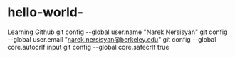 # hello-world-
Learning Github
git config --global user.name "Narek Nersisyan"
git config --global user.email "narek.nersisyan@berkeley.edu"
git config --global core.autocrlf input
git config --global core.safecrlf true 
